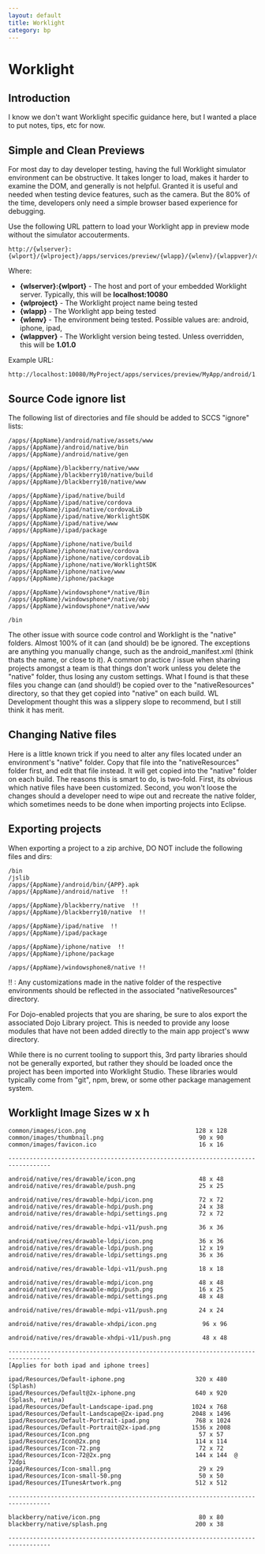 ```yaml
---
layout: default
title: Worklight
category: bp
---
```



# Worklight

## Introduction
I know we don't want Worklight specific guidance here, but I wanted a place to put notes, tips, etc for now.


## Simple and Clean Previews
For most day to day developer testing, having the full Worklight simulator environment can be obstructive. It takes longer to load, makes it harder to examine the DOM, and generally is not helpful. Granted it is useful and needed when testing device features, such as the camera. But the 80% of the time, developers only need a simple browser based experience for debugging.

Use the following URL pattern to load your Worklight app in preview mode without the simulator accouterments.

	http://{wlserver}:{wlport}/{wlproject}/apps/services/preview/{wlapp}/{wlenv}/{wlappver}/default/index.html

Where:
- 	**{wlserver}:{wlport}** - The host and port of your embedded Worklight server. Typically, this will be **localhost:10080**
- 	**{wlproject}** - The Worklight project name being tested
- 	**{wlapp}** - The Worklight app being tested
- 	**{wlenv}** - The environment being tested. Possible values are: android, iphone, ipad,
- 	**{wlappver}** - The Worklight version being tested. Unless overridden, this will be **1.01.0**

Example URL:

	http://localhost:10080/MyProject/apps/services/preview/MyApp/android/1.01.0/default/index.html



## Source Code ignore list
The following list of directories and file should be added to SCCS "ignore" lists:

	/apps/{AppName}/android/native/assets/www
	/apps/{AppName}/android/native/bin
	/apps/{AppName}/android/native/gen

	/apps/{AppName}/blackberry/native/www
	/apps/{AppName}/blackberry10/native/build
	/apps/{AppName}/blackberry10/native/www

	/apps/{AppName}/ipad/native/build
	/apps/{AppName}/ipad/native/cordova
	/apps/{AppName}/ipad/native/cordovaLib
	/apps/{AppName}/ipad/native/WorklightSDK
	/apps/{AppName}/ipad/native/www
	/apps/{AppName}/ipad/package

	/apps/{AppName}/iphone/native/build
	/apps/{AppName}/iphone/native/cordova
	/apps/{AppName}/iphone/native/cordovaLib
	/apps/{AppName}/iphone/native/WorklightSDK
	/apps/{AppName}/iphone/native/www
	/apps/{AppName}/iphone/package

	/apps/{AppName}/windowsphone*/native/Bin
	/apps/{AppName}/windowsphone*/native/obj
	/apps/{AppName}/windowsphone*/native/www

	/bin

The other issue with source code control and Worklight is the "native" folders. Almost 100% of it can (and should) be be ignored. The exceptions are anything you manually change, such as the android_manifest.xml (think thats the name, or close to it). A common practice / issue when sharing projects amongst a team is that things don't work unless you delete the "native" folder, thus losing any custom settings. What I found is that these files you change can (and should!) be copied over to the "nativeResources" directory, so that they get copied into "native" on each build.  WL Development thought this was a slippery slope to recommend, but I still think it has merit.


## Changing Native files
Here is a little known trick if you need to alter any files located under an environment's "native" folder. Copy that file into the "nativeResources" folder first, and edit that file instead. It will get copied into the "native" folder on each build. The reasons this is smart to do, is two-fold. First, its obvious which native files have been customized.  Second, you won't loose the changes should a developer need to wipe out and recreate the native folder, which sometimes needs to be done when importing projects into Eclipse.


## Exporting projects
When exporting a project to a zip archive, DO NOT include the following files and dirs:

	/bin
	/jslib
	/apps/{AppName}/android/bin/{APP}.apk
	/apps/{AppName}/android/native  !!

	/apps/{AppName}/blackberry/native  !!
	/apps/{AppName}/blackberry10/native  !!

	/apps/{AppName}/ipad/native  !!
	/apps/{AppName}/ipad/package

	/apps/{AppName}/iphone/native  !!
	/apps/{AppName}/iphone/package

	/apps/{AppName}/windowsphone8/native !!

!! : Any customizations made in the native folder of the respective environments should be reflected in the associated "nativeResources" directory.

For Dojo-enabled projects that you are sharing, be sure to alos export the associated Dojo Library project. This is needed to provide any loose modules that have not been added directly to the main app project's www directory.

While there is no current tooling to support this, 3rd party libraries should not be generally exported, but rather they should be loaded once the project has been imported into Worklight Studio. These libraries would typically come from "git", npm, brew, or some other package management system.



## Worklight Image Sizes                                  w x h

	common/images/icon.png                               128 x 128
	common/images/thumbnail.png                           90 x 90
	common/images/favicon.ico                             16 x 16

	----------------------------------------------------------------------------------

	android/native/res/drawable/icon.png                  48 x 48
	android/native/res/drawable/push.png                  25 x 25

	android/native/res/drawable-hdpi/icon.png             72 x 72
	android/native/res/drawable-hdpi/push.png             24 x 38
	android/native/res/drawable-hdpi/settings.png         72 x 72

	android/native/res/drawable-hdpi-v11/push.png         36 x 36

	android/native/res/drawable-ldpi/icon.png             36 x 36
	android/native/res/drawable-ldpi/push.png             12 x 19
	android/native/res/drawable-ldpi/settings.png         36 x 36

	android/native/res/drawable-ldpi-v11/push.png         18 x 18

	android/native/res/drawable-mdpi/icon.png             48 x 48
	android/native/res/drawable-mdpi/push.png             16 x 25
	android/native/res/drawable-mdpi/settings.png         48 x 48

	android/native/res/drawable-mdpi-v11/push.png         24 x 24

	android/native/res/drawable-xhdpi/icon.png             96 x 96

	android/native/res/drawable-xhdpi-v11/push.png         48 x 48

	----------------------------------------------------------------------------------
	[Applies for both ipad and iphone trees]

	ipad/Resources/Default-iphone.png                    320 x 480    (Splash)
	ipad/Resources/Default@2x-iphone.png                 640 x 920    (Splash, retina)
	ipad/Resources/Default-Landscape-ipad.png           1024 x 768
	ipad/Resources/Default-Landscape@2x-ipad.png        2048 x 1496
	ipad/Resources/Default-Portrait-ipad.png             768 x 1024
	ipad/Resources/Default-Portrait@2x-ipad.png         1536 x 2008
	ipad/Resources/Icon.png                               57 x 57
	ipad/Resources/Icon@2x.png                           114 x 114
	ipad/Resources/Icon-72.png                            72 x 72
	ipad/Resources/Icon-72@2x.png                        144 x 144  @ 72dpi
	ipad/Resources/Icon-small.png                         29 x 29
	ipad/Resources/Icon-small-50.png                      50 x 50
	ipad/Resources/ITunesArtwork.png                     512 x 512

	----------------------------------------------------------------------------------

	blackberry/native/icon.png                            80 x 80
	blackberry/native/splash.png                         200 x 38

	----------------------------------------------------------------------------------


